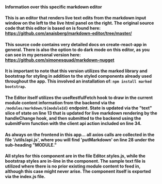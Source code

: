 #### Information over this specific markdown editor

#### This is an editor that renders live text edits from the markdown input window on the left to the live html panel on the right. The original source code that this editor is based on is found here: https://github.com/anaisberg/markdown-editor/tree/master/

#### This source code contains very detailed docs on create-react-app in general. There is also the option to do dark mode on this editor, as you can see in my personal version here: https://github.com/simonesquad/markdown-nugget 

#### It is important to note that this version utilizes the marked library and bootstrap for styling in addition to the styled components already used throughout the app. This involved an installation of: `npm install marked bootstrap`. 

#### The Editor itself utilizes the useRestfulFetch hook to draw in the current module content information from the backend via the `/modules/markdown/${moduleId}` endpoint. State is updated via the "text" slice of state on line 13 that is updated for live markdown rendering by the handleChange hook, and then submitted to the backend using the submitForm function with the client api action included on line 34.

#### As always on the frontend in this app... all axios calls are collected in the file '/utils/api.js', where you will find 'putMarkdown' on line 28 under the sub-heading "MODULE."

#### All styles for this component are in the file Editor.styles.js, while the bootstrap styles are in-line in the component. The sample text file is utilized where there is no prior existing module content to feed in, although this case might never arise. The component itself is exported via the index.js file. 